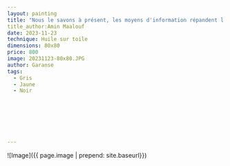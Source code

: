 ```yaml
---
layout: painting
title: "Nous le savons à présent, les moyens d'information répandent l'inconscience aussi sûrement que la lumière répand l'ombre ; plus le projecteur est puissant, plus l'ombre est épaisse." 
title_author:Amin Maalouf    
date: 2023-11-23 
technique: Huile sur toile
dimensions: 80x80
price: 800
image: 20231123-80x80.JPG
author: Garanse
tags:
  - Gris
  - Jaune
  - Noir
  
  
  
 
  
  
  
---
```

![Image]({{ page.image | prepend: site.baseurl}})

